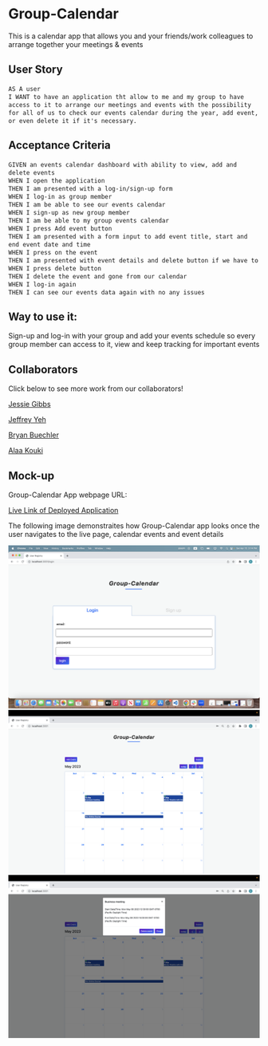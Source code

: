 # Group-Calendar
This is a calendar app that allows you and your friends/work colleagues to arrange together your meetings & events

## User Story

```
AS A user
I WANT to have an application tht allow to me and my group to have access to it to arrange our meetings and events with the possibility for all of us to check our events calendar during the year, add event, or even delete it if it's necessary.
```

## Acceptance Criteria

```
GIVEN an events calendar dashboard with ability to view, add and delete events
WHEN I open the application
THEN I am presented with a log-in/sign-up form
WHEN I log-in as group member
THEN I am be able to see our events calendar
WHEN I sign-up as new group member
THEN I am be able to my group events calendar
WHEN I press Add event button
THEN I am presented with a form input to add event title, start and end event date and time
WHEN I press on the event
THEN I am presented with event details and delete button if we have to
WHEN I press delete button
THEN I delete the event and gone from our calendar
WHEN I log-in again
THEN I can see our events data again with no any issues
```

## Way to use it:
Sign-up and log-in with your group and add your events schedule so every group member can access to it, view and keep tracking for important events

## Collaborators

Click below to see more work from our collaborators!

[Jessie Gibbs](https://github.com/Karlfranzia)

[Jeffrey Yeh](https://github.com/ETFruitNinja)

[Bryan Buechler](https://github.com/Bryan-Codes)

[Alaa Kouki](https://github.com/alaakouki)

## Mock-up
 Group-Calendar App webpage URL:

[Live Link of Deployed Application](https://)

The following image demonstraites how Group-Calendar app looks once the user navigates to the live page, calendar events and event details

![Login-signup form](./assets/images/login-signup%20form.png)
![Calendar events](./assets/images/events.png)
![Event details](./assets/images/event%20details.png)
